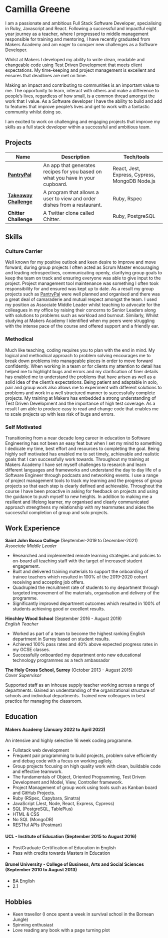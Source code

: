 # Camilla Greene  

I am a passionate and ambitious Full Stack Software Developer, specialising in Ruby, Javascript and React. 
Following a successful and impactful eight year journey as a teacher, where I progressed to middle management responsible for training and mentoring, I have recently graduated from Makers Academy and am eager to conquer new challenges as a Software Developer. 

Whilst at Makers I developed my ability to write clean, readable and changeable code using Test Driven Development that meets client expectations. My time-keeping and project management is excellent and ensures that deadlines are met on time.

Making an impact and contributing to communities is an important value to me. The opportunity to learn, interact with others and make a difference to people’s lives, regardless of how small, is a common thread amongst the work that I value. As a Software developer I have the ability to build and add to features that improve people’s lives and get to work with a fantastic community whilst doing so.

I am excited to work on challenging and engaging projects that improve my skills as a full stack developer within a successful and ambitious team.
 
## Projects

| Name                         | Description       | Tech/tools        |
| ---------------------------- | ----------------- | ----------------- |
| [**PantryPal**](https://github.com/EdCope/pantrypal)            | An app that generates recipes for you based on what you have in your cupboard. | React, Jest, Express, Cypress, MongoDB Node.js |
| [**Takeaway Challenge**](https://github.com/cdoesprogramming/takeaway-challenge)| A program that allows a user to view and order dishes from a restaurant.| Ruby, Rspec|
| **Chitter Challenge** | A Twitter clone called Chitter. | Ruby, PostgreSQL              |

## Skills

### Culture Carrier
Well known for my positive outlook and keen desire to improve and move forward, during group projects I often acted as Scrum Master encouraging and leading retrospectives, communicating openly, clarifying group goals to keep the team on track and ensuring everyone was able to give input to the project. Project management tool maintenance was something I often took responsibility for and ensured was kept up to date. As a result my group projects such as [PantryPal](https://github.com/EdCope/pantrypal) were well planned and organised and there was a great deal of camaraderie and mutual respect amongst the team. I used my position as Associate Middle Leader whilst teaching to advocate for the colleagues in my office by raising their concerns to Senior Leaders along with solutions to problems such as workload and burnout. Similarly, Whilst studying at Makers Academy I identified when my peers were struggling with the intense pace of the course and offered support and a friendly ear.

### Methodical
Much like teaching, coding requires you to plan with the end in mind. My logical and methodical approach to problem solving encourages me to break down problems into manageable pieces in order to move forward confidently. When working in a team or for clients my attention to detail has helped me to highlight bugs and errors and my clarification of finer details has enabled me to understand the problems that have arisen as well as a solid idea of the client’s expectations. Being patient and adaptable in solo, pair and group work also allows me to experiment with different solutions to problems and work in a well structured manner to successfully complete projects. My training at Makers has embedded a strong understanding of Test Driven Development and the importance of high test coverage. As a result I am able to produce easy to read and change code that enables me to scale projects up with less risk of bugs and errors.

### Self Motivated
Transitioning from a near decade long career in education to Software Engineering has not been an easy feat but when I set my mind to something I dedicate my time, best effort and resources to completing the goal. Being highly self motivated has enabled me to set timely, achievable and realistic goals that I can successfully work towards. Throughout my training at Makers Academy I have set myself challenges to research and learn different languages and frameworks and understand the day to day life of a Software Engineer through podcasts and networking events. I use a range of project management tools to track my learning and the progress of group projects so that each step is clearly defined and achievable. Throughout the course I have been proactive in asking for feedback on projects and using the guidance to push myself to new heights. In addition to making me a resilient and lifelong learner, my organised and clearly communicated approach strengthens my relationship with my teammates and aides the successful completion of group and solo projects. 

## Work Experience

**Saint John Bosco College** (September-2019 to December-2021)  
_Associate Middle Leader_

- Researched and implemented remote learning strategies and policies to on-board all teaching staff with the target of increased student engagement.
- Built and delivered training materials to support the onboarding of trainee teachers which resulted in 100% of the 2019-2020 cohort receiving and accepting job offers.
- Quadrupled the recruitment rate of students to my department through targeted improvement of the materials, organisation and delivery of the programme.
- Significantly improved department outcomes which resulted in 100% of students achieving good or excellent results.

**Hinchley Wood School** (September 2016 - August 2019)  
_English Teacher_

- Worked as part of a team to become the highest ranking English department in Surrey based on student results. 
- Achieved 100% pass rates and 40% above expected progress rates in my GCSE classes. 
- Successfully onboarded my department onto new educational technology programmes as a tech ambassador

**The Holy Cross School, Surrey** (October 2013 - August 2015)  
_Cover Supervisor_

Supported staff as an inhouse supply teacher working across a range of departments.
Gained an understanding of the organizational structure of schools and individual departments.
Trained new colleagues in best practice for managing the classroom. 

## Education

#### Makers Academy (January 2022 to April 2022)
An intensive and highly selective 16 week coding programme.
- Fullstack web development 
- Frequent pair programming to build projects, problem solve efficiently and debug code with a focus on working agilely.
- Group projects focusing on high quality work with clean, buildable code and effective teamwork.
- The fundamentals of Object, Oriented Programming, Test Driven Development and Model, View, Controller framework. 
- Project Management of group work using tools such as Kanban board and GitHub Projects.
- Ruby (RSpec, Capybara, Sinatra)
- JavaScript (Jest, Node, React, Express, Cypress)
- SQL (PostgreSQL, TablePlus)
- HTML & CSS
- No SQL (MongoDB)
- RESTful APIs (Postman)


#### UCL - Institute of Education (September 2015 to August 2016)

- PostGraduate Certification of Education in English
- Pass with credits towards Masters in Education

#### Brunel University - College of Business, Arts and Social Sciences (September 2010 to August 2013)

- BA English
- 2.1

## Hobbies

- Keen travellor (I once spent a week in survival school in the Bornean Jungle)
- Spinning enthusiast 
- Love reading any book with a page turning plot
